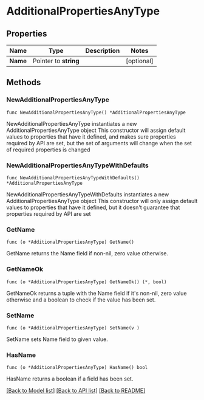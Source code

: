 # AdditionalPropertiesAnyType

## Properties

Name | Type | Description | Notes
------------ | ------------- | ------------- | -------------
**Name** | Pointer to **string** |  | [optional] 

## Methods

### NewAdditionalPropertiesAnyType

`func NewAdditionalPropertiesAnyType() *AdditionalPropertiesAnyType`

NewAdditionalPropertiesAnyType instantiates a new AdditionalPropertiesAnyType object
This constructor will assign default values to properties that have it defined,
and makes sure properties required by API are set, but the set of arguments
will change when the set of required properties is changed

### NewAdditionalPropertiesAnyTypeWithDefaults

`func NewAdditionalPropertiesAnyTypeWithDefaults() *AdditionalPropertiesAnyType`

NewAdditionalPropertiesAnyTypeWithDefaults instantiates a new AdditionalPropertiesAnyType object
This constructor will only assign default values to properties that have it defined,
but it doesn't guarantee that properties required by API are set

### GetName

`func (o *AdditionalPropertiesAnyType) GetName() `

GetName returns the Name field if non-nil, zero value otherwise.

### GetNameOk

`func (o *AdditionalPropertiesAnyType) GetNameOk() (*, bool)`

GetNameOk returns a tuple with the Name field if it's non-nil, zero value otherwise
and a boolean to check if the value has been set.

### SetName

`func (o *AdditionalPropertiesAnyType) SetName(v )`

SetName sets Name field to given value.

### HasName

`func (o *AdditionalPropertiesAnyType) HasName() bool`

HasName returns a boolean if a field has been set.


[[Back to Model list]](../README.md#documentation-for-models) [[Back to API list]](../README.md#documentation-for-api-endpoints) [[Back to README]](../README.md)



